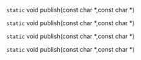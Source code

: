`static` void publish(const char *,const char *)
 
`static` void publish(const char *,const char *)
 
`static` void publish(const char *,const char *)
 
`static` void publish(const char *,const char *)
 
